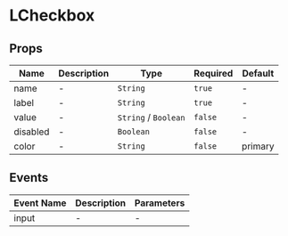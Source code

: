 # LCheckbox

## Props

<!-- @vuese:LCheckbox:props:start -->
|Name|Description|Type|Required|Default|
|---|---|---|---|---|
|name|-|`String`|`true`|-|
|label|-|`String`|`true`|-|
|value|-|`String` /  `Boolean`|`false`|-|
|disabled|-|`Boolean`|`false`|-|
|color|-|`String`|`false`|primary|

<!-- @vuese:LCheckbox:props:end -->


## Events

<!-- @vuese:LCheckbox:events:start -->
|Event Name|Description|Parameters|
|---|---|---|
|input|-|-|

<!-- @vuese:LCheckbox:events:end -->



